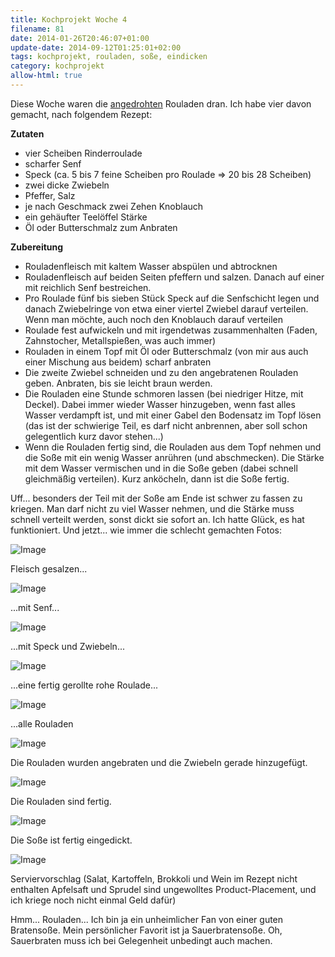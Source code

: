 ```yaml
---
title: Kochprojekt Woche 4
filename: 81
date: 2014-01-26T20:46:07+01:00
update-date: 2014-09-12T01:25:01+02:00
tags: kochprojekt, rouladen, soße, eindicken
category: kochprojekt
allow-html: true
---
```


<p>Diese Woche waren die <a href="/blogposts/80">angedrohten</a> Rouladen dran. Ich habe vier davon gemacht, nach folgendem Rezept:</p>

<p><strong>Zutaten</strong></p>

<ul>
<li>vier Scheiben Rinderroulade</li>

<li>scharfer Senf</li>

<li>Speck (ca. 5 bis 7 feine Scheiben pro Roulade =&gt; 20 bis 28 Scheiben)</li>

<li>zwei dicke Zwiebeln</li>

<li>Pfeffer, Salz</li>

<li>je nach Geschmack zwei Zehen Knoblauch</li>

<li>ein gehäufter Teelöffel Stärke</li>

<li>Öl oder Butterschmalz zum Anbraten</li>
</ul>

<p><strong>Zubereitung</strong></p>

<ul>
<li>Rouladenfleisch mit kaltem Wasser abspülen und abtrocknen</li>

<li>Rouladenfleisch auf beiden Seiten pfeffern und salzen. Danach auf einer mit reichlich Senf bestreichen.</li>

<li>Pro Roulade fünf bis sieben Stück Speck auf die Senfschicht legen und danach Zwiebelringe von etwa einer viertel Zwiebel darauf verteilen. Wenn man möchte, auch noch den Knoblauch darauf verteilen</li>

<li>Roulade fest aufwickeln und mit irgendetwas zusammenhalten (Faden, Zahnstocher, Metallspießen, was auch immer)</li>

<li>Rouladen in einem Topf mit Öl oder Butterschmalz (von mir aus auch einer Mischung aus beidem) scharf anbraten</li>

<li>Die zweite Zwiebel schneiden und zu den angebratenen Rouladen geben. Anbraten, bis sie leicht braun werden.</li>

<li>Die Rouladen eine Stunde schmoren lassen (bei niedriger Hitze, mit Deckel). Dabei immer wieder Wasser hinzugeben, wenn fast alles Wasser verdampft ist, und mit einer Gabel den Bodensatz im Topf lösen (das ist der schwierige Teil, es darf nicht anbrennen, aber soll schon gelegentlich kurz davor stehen...)</li>

<li>Wenn die Rouladen fertig sind, die Rouladen aus dem Topf nehmen und die Soße mit ein wenig Wasser anrühren (und abschmecken). Die Stärke mit dem Wasser vermischen und in die Soße geben (dabei schnell gleichmäßig verteilen). Kurz anköcheln, dann ist die Soße fertig.</li>
</ul>

<p>Uff... besonders der Teil mit der Soße am Ende ist schwer zu fassen zu kriegen. Man darf nicht zu viel Wasser nehmen, und die Stärke muss schnell verteilt werden, sonst dickt sie sofort an. Ich hatte Glück, es hat funktioniert. Und jetzt... wie immer die schlecht gemachten Fotos:</p>

<p><img src="/hosted_files/34/download" alt="Image"></p>

<p>Fleisch gesalzen...</p>

<p><img src="/hosted_files/35/download" alt="Image"></p>

<p>...mit Senf...</p>

<p><img src="/hosted_files/36/download" alt="Image"></p>

<p>...mit Speck und Zwiebeln...</p>

<p><img src="/hosted_files/37/download" alt="Image"></p>

<p>...eine fertig gerollte rohe Roulade...</p>

<p><img src="/hosted_files/38/download" alt="Image"></p>

<p>...alle Rouladen</p>

<p><img src="/hosted_files/39/download" alt="Image"></p>

<p>Die Rouladen wurden angebraten und die Zwiebeln gerade hinzugefügt.</p>

<p><img src="/hosted_files/40/download" alt="Image"></p>

<p>Die Rouladen sind fertig.</p>

<p><img src="/hosted_files/41/download" alt="Image"></p>

<p>Die Soße ist fertig eingedickt.</p>

<p><img src="/hosted_files/42/download" alt="Image"></p>

<p>Serviervorschlag (Salat, Kartoffeln, Brokkoli und Wein im Rezept nicht enthalten Apfelsaft und Sprudel sind ungewolltes Product-Placement, und ich kriege noch nicht einmal Geld dafür)</p>

<p>Hmm... Rouladen... Ich bin ja ein unheimlicher Fan von einer guten Bratensoße. Mein persönlicher Favorit ist ja Sauerbratensoße. Oh, Sauerbraten muss ich bei Gelegenheit unbedingt auch machen.</p>


